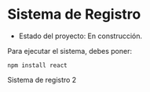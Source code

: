 <h1> Sistema de Registro </h1>

- Estado del proyecto: En construcción.

Para ejecutar el sistema, debes poner:

```npm install react ```

Sistema de registro 2
